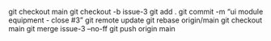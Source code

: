 git checkout main
git checkout -b issue-3
git add .
git commit -m “ui module equipment - close #3”
git remote update
git rebase origin/main
git checkout main
git merge issue-3 –no-ff
git push origin main
